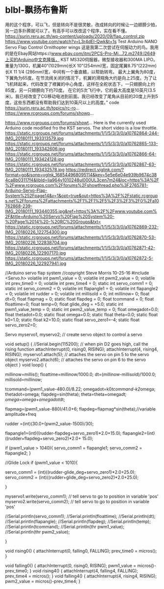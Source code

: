 # blbl-飘扬布鲁斯
用的这个程序，可以飞，但是转向不是很灵敏，改成转向的时候让一边翅膀少拍，另一边多扑腾就可以了。有高手可以改改这个程序，实在看不懂。https://surin.reru.ac.th/wp-content/uploads/2020/09/flap_control.zip
https://www.youtube.com/watch?v=L3r4dEI-Qwk&t=1s
Test Arduino NANO Servo Flap Control Ornithopter wings 
这是我第二次尝试在伺服动力的鸟。我用的是在Ebay网站https://www.ebay.com/itm/2PCS-Pro-Mi...72.m2749.l2649上买的Arduino中文克隆版，
KST MS320伺服器，微型接收器和300MA LIPO。
重量为130G，机翼40“(1029mm)长X 10”(254mm)宽，固定尾翼8.75“(222mm)长X 11 1/4 (286mm)宽，中间有一个垂直鳍，以帮助转弯。
最大上翼角为80度，下翼角为65度。在节流阀关闭的情况下，机翼的滑翔角大约是向上25度。为了让飞机转起来，代码改变了襟翼的中心角度，这样在全舵状态下，一只翅膀向上约85度，另一只翅膀向下约70度。
在它的5次飞行中，它的最大高度是10英尺(3.5米)。我已经改变了CG移动电池到前面。我已经改变了尾角从目前的20度上升到5度。这些东西都没有帮助我们达到10英尺以上的高度。”
code 
https://surin.reru.ac.th/topics/rc-ro...
https://www.rcgroups.com/forums/showp...

https://www.rcgroups.com/forums/showt...
Here is the currently used Arduino code modified fro the KST servos.
The short video is a low throttle.
https://static.rcgroups.net/forums/attachments/1/1/5/3/3/0/a10762864-244-IMG_20180111_193313579.jpg
https://static.rcgroups.net/forums/attachments/1/1/5/3/3/0/a10762865-133-IMG_20180111_193342606.jpg
https://static.rcgroups.net/forums/attachments/1/1/5/3/3/0/a10762866-64-IMG_20180111_193424128.jpg
https://static.rcgroups.net/forums/attachments/1/1/5/3/3/0/a10762867-63-IMG_20180111_193432578.jpg
https://redirect.viglink.com/?format=go&jsonp=vglnk_168544968095114&key=5e5e6e04e939b9674c384ca8b03117f4&libId=lia964y1010248ul000UL3cen7m24&loc=https%3A%2F%2Fwww.rcgroups.com%2Fforums%2Fshowthread.php%3F2765781-Arduino-Servo-Flap-System%252Fpage14&v=1&opt=true&out=https%3A%2F%2Fstatic.rcgroups.net%2Fforums%2Fattachments%2F1%2F1%2F5%2F3%2F3%2F0%2Fa10762868-239-IMG_20180111_193440355.jpg&ref=https%3A%2F%2Fwww.youtube.com%2F&title=Arduino%20Servo%20Flap%20System%20-%20Page%2014%20-%20RC%20Groups&txt=
https://static.rcgroups.net/forums/attachments/1/1/5/3/3/0/a10762869-232-IMG_20180226_122754300.jpg
https://static.rcgroups.net/forums/attachments/1/1/5/3/3/0/a10762870-53-IMG_20180226_122838704.jpg
https://static.rcgroups.net/forums/attachments/1/1/5/3/3/0/a10762871-42-IMG_20180226_122907170.jpg
https://static.rcgroups.net/forums/attachments/1/1/5/3/3/0/a10762872-5-IMG_20180226_122927941.jpg

//Arduino servo flap system
//copyright Steve Morris 10-25-16
#include <Servo.h>
volatile int pwm1_value = 0;
volatile int pwm2_value = 0;
volatile int prev_time0 = 0;
volatile int prev_time4 = 0;
static int servo_comm1 = 0;
static int servo_comm2 = 0;
volatile int flapangle1 = 0;
volatile int flapangle2 = 0;
volatile int rudder = 0;
volatile int millisold = 0;
int millinow= 0;
float dt=0;
float flapmag = 0;
static float flapdeg = 0;
float tcommand = 0;
float floattime=0;
float temp=0;
float glide_deg = +5.0;
static int pwm1_value_temp = 0;
static int pwm2_value_temp = 0;
float omegadot=0.0;
float thetadot=0.0;
static float omega=0.0;
static float theta=0.0;
static float k0=1.0;
static float k2=10.0;
static float servo_zero1=-4;
static float servo_zero2=0;

Servo myservo1, myservo2; // create servo object to control a servo

void setup() {
//Serial.begin(115200);
// when pin D2 goes high, call the rising function
attachInterrupt(0, rising0, RISING);
attachInterrupt(4, rising4, RISING);
myservo1.attach(5); // attaches the servo on pin 5 to the servo object
myservo2.attach(6); // attaches the servo on pin 6 to the servo object
}
void loop() {

millinow=millis();
floattime=millinow/1000.0;
dt=(millinow-millisold)/1000.0;
millisold=millinow;

tcommand=(pwm1_value-480.0)/8.22;
omegadot=k0*tcommand-k2*omega;
thetadot=omega;
flapdeg=sin(theta);
theta=theta+omega*dt;
omega=omega+omegadot*dt;

flapmag=(pwm1_value-880)/41.0+6;
flapdeg=flapmag*sin(theta);//variable amplitude+freq

rudder =(int)(30.0+(pwm2_value-1500)/30);

flapangle1=(int)((rudder-flapdeg+servo_zero1)*2.0+15.0);
flapangle2=(int)((rudder+flapdeg+servo_zero2)*2.0+ 15.0);

if (pwm1_value > 1040){
servo_comm1 = flapangle1;
servo_comm2 = flapangle2;
}

//Glide Lock
if (pwm1_value < 1010){

servo_comm1 = (int)((rudder-glide_deg+servo_zero1)*2.0+25.0);
servo_comm2 = (int)((rudder+glide_deg+servo_zero2)*2.0+25.0);

}

myservo1.write(servo_comm1); // tell servo to go to position in variable 'pos'
myservo2.write(servo_comm2); // tell servo to go to position in variable 'pos'

//Serial.println(servo_comm1);
//Serial.println(floattime);
//Serial.println(dt);
//Serial.println(flapangle);
//Serial.println(flapdeg);
//Serial.println(temp);
//Serial.println(tcommand);
//Serial.println(thr pwm1_value);
//Serial.println(thr pwm2_value);

}

void rising0() {
attachInterrupt(0, falling0, FALLING);
prev_time0 = micros();
}

void falling0() {
attachInterrupt(0, rising0, RISING);
pwm1_value = micros()-prev_time0;
}
void rising4() {
attachInterrupt(4, falling4, FALLING);
prev_time4 = micros();
}
void falling4() {
attachInterrupt(4, rising4, RISING);
pwm2_value = micros()-prev_time4;
}

